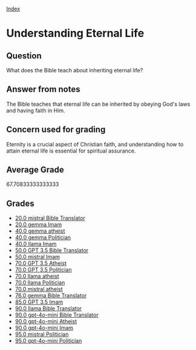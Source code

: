 
[Index](../../index.md)
# Understanding Eternal Life
## Question
What does the Bible teach about inheriting eternal life?

## Answer from notes
The Bible teaches that eternal life can be inherited by obeying God's laws and having faith in Him.

## Concern used for grading
Eternity is a crucial aspect of Christian faith, and understanding how to attain eternal life is essential for spiritual assurance.

## Average Grade
67.70833333333333

## Grades
 * [20.0 mistral Bible Translator](../answers/mistral_Bible_Translator/Understanding_Eternal_Life.md)
 * [20.0 gemma Imam](../answers/gemma_Imam/Understanding_Eternal_Life.md)
 * [40.0 gemma atheist](../answers/gemma_atheist/Understanding_Eternal_Life.md)
 * [40.0 gemma Politician](../answers/gemma_Politician/Understanding_Eternal_Life.md)
 * [40.0 llama Imam](../answers/llama_Imam/Understanding_Eternal_Life.md)
 * [50.0 GPT 3.5 Bible Translator](../answers/GPT_3.5_Bible_Translator/Understanding_Eternal_Life.md)
 * [50.0 mistral Imam](../answers/mistral_Imam/Understanding_Eternal_Life.md)
 * [70.0 GPT 3.5 Atheist](../answers/GPT_3.5_Atheist/Understanding_Eternal_Life.md)
 * [70.0 GPT 3.5 Politician](../answers/GPT_3.5_Politician/Understanding_Eternal_Life.md)
 * [70.0 llama atheist](../answers/llama_atheist/Understanding_Eternal_Life.md)
 * [70.0 llama Politician](../answers/llama_Politician/Understanding_Eternal_Life.md)
 * [70.0 mistral atheist](../answers/mistral_atheist/Understanding_Eternal_Life.md)
 * [76.0 gemma Bible Translator](../answers/gemma_Bible_Translator/Understanding_Eternal_Life.md)
 * [85.0 GPT 3.5 Imam](../answers/GPT_3.5_Imam/Understanding_Eternal_Life.md)
 * [90.0 llama Bible Translator](../answers/llama_Bible_Translator/Understanding_Eternal_Life.md)
 * [90.0 gpt-4o-mini Bible Translator](../answers/gpt-4o-mini_Bible_Translator/Understanding_Eternal_Life.md)
 * [90.0 gpt-4o-mini Atheist](../answers/gpt-4o-mini_Atheist/Understanding_Eternal_Life.md)
 * [90.0 gpt-4o-mini Imam](../answers/gpt-4o-mini_Imam/Understanding_Eternal_Life.md)
 * [95.0 mistral Politician](../answers/mistral_Politician/Understanding_Eternal_Life.md)
 * [95.0 gpt-4o-mini Politician](../answers/gpt-4o-mini_Politician/Understanding_Eternal_Life.md)
